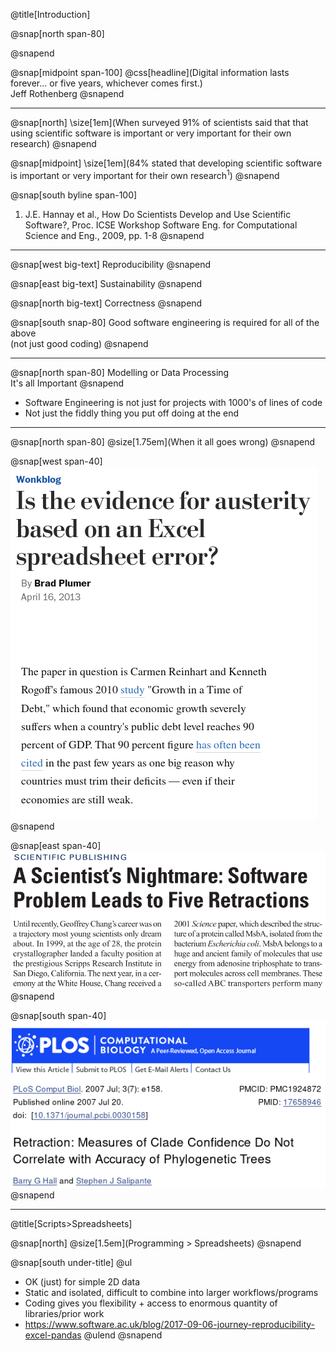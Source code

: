 @title[Introduction]

@snap[north span-80]

@snapend

@snap[midpoint span-100]
@css[headline](Digital information lasts forever... or five years, whichever comes first.)<br>
Jeff Rothenberg
@snapend

---

@snap[north]
\size[1em](When surveyed 91% of scientists said that that using scientific software is important or very important for their own research)
@snapend

@snap[midpoint]
\size[1em](84% stated that developing scientific software is important or very important for their own research<sup>1</sup>)
@snapend

@snap[south byline span-100]
1. J.E. Hannay et al., How Do Scientists Develop and Use Scientific Software?, Proc. ICSE Workshop Software Eng. for Computational Science and Eng., 2009, pp. 1-8
@snapend

---

@snap[west big-text]
Reproducibility
@snapend

@snap[east big-text]
Sustainability
@snapend

@snap[north big-text]
Correctness
@snapend

@snap[south snap-80]
Good software engineering is required for all of the above<br>
(not just good coding)
@snapend

---

<!-- @title[Data Processing is Important] -->

@snap[north span-80]
Modelling or Data Processing<br>It's all Important
@snapend

* Software Engineering is not just for projects with 1000's of lines of code
* Not just the fiddly thing you put off doing at the end

---

@snap[north span-80]
@size[1.75em](When it all goes wrong)
@snapend

@snap[west span-40]
![Excel](presentation/introduction/images/excel.png)
@snapend

@snap[east span-40]
![Chang](presentation/introduction/images/chang.png)
@snapend

@snap[south span-40]
![Plos](presentation/introduction/images/plos.png)
@snapend

---

@title[Scripts>Spreadsheets]

@snap[north]
@size[1.5em](Programming > Spreadsheets)
@snapend

@snap[south under-title]
@ul[](false)
- OK (just) for simple 2D data
- Static and isolated, difficult to combine into larger workflows/programs
- Coding gives you flexibility + access to enormous quantity of libraries/prior work
- https://www.software.ac.uk/blog/2017-09-06-journey-reproducibility-excel-pandas
@ulend
@snapend
